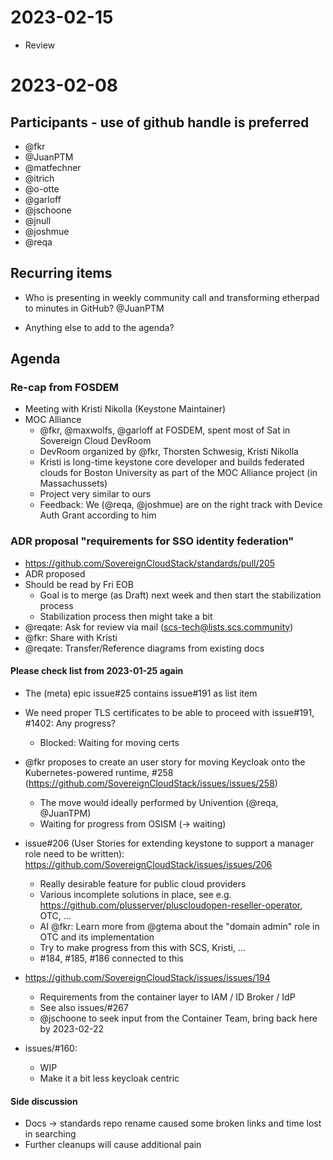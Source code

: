 # 2023-02-15
* Review

# 2023-02-08

## Participants - use of github handle is preferred
* @fkr
* @JuanPTM
* @matfechner
* @itrich
* @o-otte
* @garloff
* @jschoone
* @jnull
* @joshmue
* @reqa

## Recurring items
* Who is presenting in weekly community call and transforming etherpad to minutes in GitHub?
  @JuanPTM

* Anything else to add to the agenda?

## Agenda



### Re-cap from FOSDEM

* Meeting with Kristi Nikolla (Keystone Maintainer)
* MOC Alliance
  - @fkr, @maxwolfs, @garloff at FOSDEM, spent most of Sat in Sovereign Cloud DevRoom
  - DevRoom organized by @fkr, Thorsten Schwesig, Kristi Nikolla
  - Kristi is long-time keystone core developer and builds federated clouds for Boston University as part of the MOC Alliance project (in Massachussets)
  - Project very similar to ours
  - Feedback: We (@reqa, @joshmue) are on the right track with Device Auth Grant according to him

### ADR proposal "requirements for SSO identity federation"

* https://github.com/SovereignCloudStack/standards/pull/205
* ADR proposed
* Should be read by Fri EOB
  - Goal is to merge (as Draft) next week and then start the stabilization process
  - Stabilization process then might take a bit
* @reqate: Ask for review via mail (scs-tech@lists.scs.community)
* @fkr: Share with Kristi
* @reqate: Transfer/Reference diagrams from existing docs

#### Please check list from 2023-01-25 again

* The (meta) epic issue#25 contains issue#191 as list item
* We need proper TLS certificates to be able to proceed with issue#191, #1402: Any progress?
  - Blocked: Waiting for moving certs

* @fkr proposes to create an user story for moving Keycloak onto the Kubernetes-powered runtime, #258 (https://github.com/SovereignCloudStack/issues/issues/258)
  - The move would ideally performed by Univention (@reqa, @JuanTPM)
  - Waiting for progress from OSISM (-> waiting)

* issue#206 (User Stories for extending keystone to support a manager role need to be written): https://github.com/SovereignCloudStack/issues/issues/206
  - Really desirable feature for public cloud providers
  - Various incomplete solutions in place, see e.g. https://github.com/plusserver/pluscloudopen-reseller-operator, OTC, ...
  - AI @fkr: Learn more from @gtema about the "domain admin" role in OTC and its implementation
  - Try to make progress from this with SCS, Kristi, ...
  - #184, #185, #186 connected to this

* https://github.com/SovereignCloudStack/issues/issues/194
  - Requirements from the container layer to IAM / ID Broker / IdP
  - See also issues/#267
  - @jschoone to seek input from the Container Team, bring back here by 2023-02-22

* issues/#160:
  - WIP
  - Make it a bit less keycloak centric

#### Side discussion

* Docs -> standards repo rename caused some broken links and time lost in searching
* Further cleanups will cause additional pain

